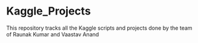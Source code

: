 # Kaggle_Projects

This repository tracks all the Kaggle scripts and projects done by the team of Raunak Kumar and Vaastav Anand
